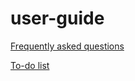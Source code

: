 # user-guide

[Frequently asked questions](https://github.com/therkildsen-lab/user-guide/blob/master/faq.md)

[To-do list](https://github.com/therkildsen-lab/user-guide/blob/master/to-dos.md)
